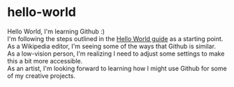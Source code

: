 # hello-world
Hello World, I'm learning Github :) <br /> 
I'm following the steps outlined in the  [Hello World guide](https://docs.github.com/en/get-started/start-your-journey/hello-world)  as a starting point. <br /> 
As a Wikipedia editor, I'm seeing some of the ways that Github is similar. <br /> 
As a low-vision person, I'm realizing I need to adjust some settings to make this a bit more accessible. <br /> 
As an artist, I'm looking forward to learning how I might use Github for some of my creative projects. <br /> 

